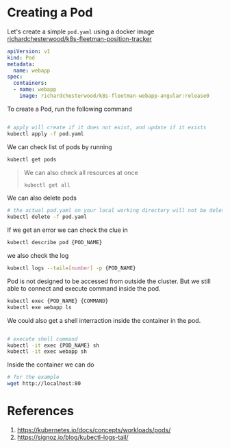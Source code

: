 # Creating a Pod

Let's create a simple <code>pod.yaml</code> using a docker image [richardchesterwood/k8s-fleetman-position-tracker](https://hub.docker.com/r/richardchesterwood/k8s-fleetman-webapp-angular)

``` yaml
apiVersion: v1
kind: Pod
metadata:
  name: webapp
spec:
  containers:
  - name: webapp
    image: richardchesterwood/k8s-fleetman-webapp-angular:release0
```

To create a Pod, run the following command
``` bash

# apply will create if it does not exist, and update if it exists
kubectl apply -f pod.yaml 
```

We can check list of pods by running
``` bash
kubectl get pods
```

> We can also check all resources at once
> ``` bash
> kubectl get all
> ```

We can also delete pods
``` bash
# the actual pod.yaml on your local working directory will not be deleted
kubectl delete -f pod.yaml
```

If we get an error we can check the clue in
``` bash
kubectl describe pod {POD_NAME}
```

we also check the log
``` bash
kubectl logs --tail=[number] -p {POD_NAME}
```

Pod is not designed to be accessed from outside the cluster. But we still able to connect and execute command inside the pod.

``` bash
kubectl exec {POD_NAME} {COMMAND}
kubectl exe webapp ls
```

We could also get a shell interraction inside the container in the pod.
``` bash

# execute shell command
kubectl -it exec {POD_NAME} sh
kubectl -it exec webapp sh

```

Inside the container we can do 
``` bash
# for the example
wget http://localhost:80
```
# References
1. https://kubernetes.io/docs/concepts/workloads/pods/
2. https://signoz.io/blog/kubectl-logs-tail/